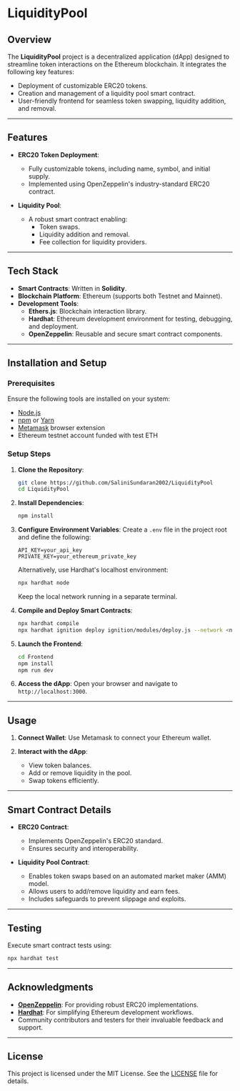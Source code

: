 # **LiquidityPool**

## **Overview**
The **LiquidityPool** project is a decentralized application (dApp) designed to streamline token interactions on the Ethereum blockchain. It integrates the following key features:
- Deployment of customizable ERC20 tokens.
- Creation and management of a liquidity pool smart contract.
- User-friendly frontend for seamless token swapping, liquidity addition, and removal.

---

## **Features**
- **ERC20 Token Deployment**: 
  - Fully customizable tokens, including name, symbol, and initial supply.
  - Implemented using OpenZeppelin's industry-standard ERC20 contract.

- **Liquidity Pool**: 
  - A robust smart contract enabling:
    - Token swaps.
    - Liquidity addition and removal.
    - Fee collection for liquidity providers.

---

## **Tech Stack**
- **Smart Contracts**: Written in **Solidity**.
- **Blockchain Platform**: Ethereum (supports both Testnet and Mainnet).
- **Development Tools**:
  - **Ethers.js**: Blockchain interaction library.
  - **Hardhat**: Ethereum development environment for testing, debugging, and deployment.
  - **OpenZeppelin**: Reusable and secure smart contract components.

---

## **Installation and Setup**

### **Prerequisites**
Ensure the following tools are installed on your system:
- [Node.js](https://nodejs.org/)
- [npm](https://www.npmjs.com/) or [Yarn](https://yarnpkg.com/)
- [Metamask](https://metamask.io/) browser extension
- Ethereum testnet account funded with test ETH

### **Setup Steps**

1. **Clone the Repository**:
   ```bash
   git clone https://github.com/SaliniSundaran2002/LiquidityPool
   cd LiquidityPool
   ```

2. **Install Dependencies**:
   ```bash
   npm install
   ```

3. **Configure Environment Variables**:
   Create a `.env` file in the project root and define the following:
   ```env
   API_KEY=your_api_key
   PRIVATE_KEY=your_ethereum_private_key
   ```
   Alternatively, use Hardhat's localhost environment:
   ```bash
   npx hardhat node
   ```
   Keep the local network running in a separate terminal.

4. **Compile and Deploy Smart Contracts**:
   ```bash
   npx hardhat compile
   npx hardhat ignition deploy ignition/modules/deploy.js --network <network-name>
   ```

5. **Launch the Frontend**:
   ```bash
   cd Frontend
   npm install
   npm run dev
   ```

6. **Access the dApp**:
   Open your browser and navigate to `http://localhost:3000`.

---

## **Usage**
1. **Connect Wallet**:
   Use Metamask to connect your Ethereum wallet.

2. **Interact with the dApp**:
   - View token balances.
   - Add or remove liquidity in the pool.
   - Swap tokens efficiently.

---

## **Smart Contract Details**
- **ERC20 Contract**:
  - Implements OpenZeppelin's ERC20 standard.
  - Ensures security and interoperability.

- **Liquidity Pool Contract**:
  - Enables token swaps based on an automated market maker (AMM) model.
  - Allows users to add/remove liquidity and earn fees.
  - Includes safeguards to prevent slippage and exploits.

---

## **Testing**
Execute smart contract tests using:
```bash
npx hardhat test
```

---


## **Acknowledgments**
- **[OpenZeppelin](https://openzeppelin.com/)**: For providing robust ERC20 implementations.
- **[Hardhat](https://hardhat.org/)**: For simplifying Ethereum development workflows.
- Community contributors and testers for their invaluable feedback and support.

---

## **License**
This project is licensed under the MIT License. See the [LICENSE](LICENSE) file for details.
